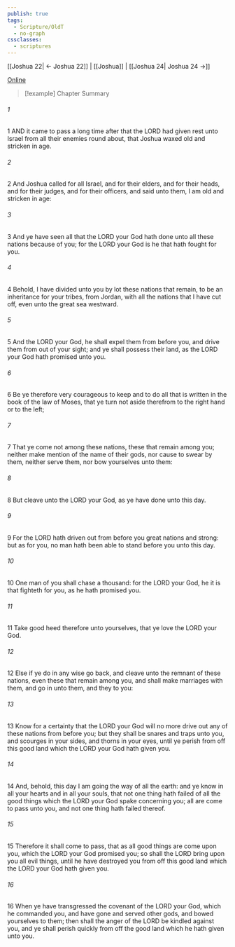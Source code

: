 ```yaml
---
publish: true
tags:
  - Scripture/OldT
  - no-graph
cssclasses:
  - scriptures
---
```

[[Joshua 22| ← Joshua 22]] | [[Joshua]] | [[Joshua 24| Joshua 24 →]]

[Online](https://churchofjesuschrist.org/study/scriptures/ot/josh/23?lang=eng)

>[!example] Chapter Summary
>
###### 1
1 AND it came to pass a long time after that the LORD had given rest unto Israel from all their enemies round about, that Joshua waxed old and stricken in age.
###### 2
2 And Joshua called for all Israel, and for their elders, and for their heads, and for their judges, and for their officers, and said unto them, I am old and stricken in age:
###### 3
3 And ye have seen all that the LORD your God hath done unto all these nations because of you; for the LORD your God is he that hath fought for you.
###### 4
4 Behold, I have divided unto you by lot these nations that remain, to be an inheritance for your tribes, from Jordan, with all the nations that I have cut off, even unto the great sea westward.
###### 5
5 And the LORD your God, he shall expel them from before you, and drive them from out of your sight; and ye shall possess their land, as the LORD your God hath promised unto you.
###### 6
6 Be ye therefore very courageous to keep and to do all that is written in the book of the law of Moses, that ye turn not aside therefrom to the right hand or to the left;
###### 7
7 That ye come not among these nations, these that remain among you; neither make mention of the name of their gods, nor cause to swear by them, neither serve them, nor bow yourselves unto them:
###### 8
8 But cleave unto the LORD your God, as ye have done unto this day.
###### 9
9 For the LORD hath driven out from before you great nations and strong: but as for you, no man hath been able to stand before you unto this day.
###### 10
10 One man of you shall chase a thousand: for the LORD your God, he it is that fighteth for you, as he hath promised you.
###### 11
11 Take good heed therefore unto yourselves, that ye love the LORD your God.
###### 12
12 Else if ye do in any wise go back, and cleave unto the remnant of these nations, even these that remain among you, and shall make marriages with them, and go in unto them, and they to you:
###### 13
13 Know for a certainty that the LORD your God will no more drive out any of these nations from before you; but they shall be snares and traps unto you, and scourges in your sides, and thorns in your eyes, until ye perish from off this good land which the LORD your God hath given you.
###### 14
14 And, behold, this day I am going the way of all the earth: and ye know in all your hearts and in all your souls, that not one thing hath failed of all the good things which the LORD your God spake concerning you; all are come to pass unto you, and not one thing hath failed thereof.
###### 15
15 Therefore it shall come to pass, that as all good things are come upon you, which the LORD your God promised you; so shall the LORD bring upon you all evil things, until he have destroyed you from off this good land which the LORD your God hath given you.
###### 16
16 When ye have transgressed the covenant of the LORD your God, which he commanded you, and have gone and served other gods, and bowed yourselves to them; then shall the anger of the LORD be kindled against you, and ye shall perish quickly from off the good land which he hath given unto you.



